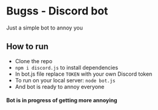 # Bugss - Discord bot

Just a simple bot to annoy you

## How to run
* Clone the repo
* `npm i discord.js` to install dependencies
* In bot.js file replace `TOKEN` with your own Discord token
* To run on your local server: `node bot.js`
* And bot is ready to annoy everyone

#### Bot is in progress of getting more annoying
